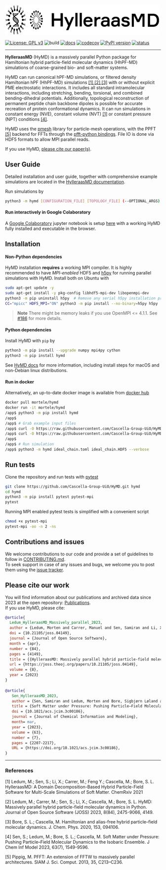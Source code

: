 <a href="https://cascella-group-uio.github.io/HyMD/">
  <img src="https://github.com/Cascella-Group-UiO/HyMD/blob/main/docs/img/hymd_logo_text_black.png?raw=true" width="500" title="HylleraasMD">
</a>

[![License: GPL v3](https://img.shields.io/badge/License-LGPLv3-blue.svg)](https://www.gnu.org/licenses/lgpl-3.0.html) ![build](https://github.com/Cascella-Group-UiO/HyMD-2021/workflows/build/badge.svg) [![docs](https://github.com/Cascella-Group-UiO/HyMD/actions/workflows/docs_pages.yml/badge.svg)](https://cascella-group-uio.github.io/HyMD/) [![codecov](https://codecov.io/gh/Cascella-Group-UiO/HyMD/branch/main/graph/badge.svg?token=BXZ7B9RXV9)](https://codecov.io/gh/Cascella-Group-UiO/HyMD) [![PyPI version](https://badge.fury.io/py/hymd.svg)](https://badge.fury.io/py/hymd) [![status](https://joss.theoj.org/papers/5ea61fe1ad1657834b9efb30c66bc64d/status.svg)](https://joss.theoj.org/papers/5ea61fe1ad1657834b9efb30c66bc64d)


---------
**HylleraasMD** (HyMD) is a massively parallel Python package for Hamiltonian hybrid particle-field molecular dynamics (HhPF-MD) simulations of coarse-grained bio- and soft-matter systems.

HyMD can run canonical hPF-MD simulations, or filtered density Hamiltonian hPF (HhPF-MD) simulations [[1]](#1),[[2]](#2),[[3]](#3) with or without explicit PME electrostatic interactions. It includes all standard intramolecular interactions,
including stretching, bending, torsional, and combined bending-dihedral potentials. Additionally, topological reconstruction of permanent peptide chain backbone dipoles is possible for accurate recreation of protein conformational dynamics.
It can run simulations in constant energy (NVE), constant volume (NVT) [[1]](#1) or constant pressure (NPT) conditions [[4]](#4).

HyMD uses the [pmesh](github.com/rainwoodman/pmesh) library for particle-mesh operations, with the PPFT [[5]](#5) backend for FFTs through the [pfft-python bindings](github.com/rainwoodman/pfft-python).
File IO is done via HDF5 formats to allow MPI parallel reads.

If you use HyMD, [please cite our paper(s)](#citehead). 

## User Guide
Detailed installation and user guide, together with comprehensive example simulations are located in the [HylleraasMD documentation](https://cascella-group-uio.github.io/HyMD/index.html).

Run simulations by
```bash
python3 -m hymd [CONFIGURATION_FILE] [TOPOLOGY_FILE] (--OPTIONAL_ARGS)
```

#### Run interactively in Google Colaboratory
A [Google Colaboratory](https://colab.research.google.com/) jupyter notebook is setup [here](https://colab.research.google.com/drive/1jfzRaXjL3q53J4U8OrCgADepmf_HuCOh?usp=sharing) with a working HyMD fully installed and executable in the browser.

## Installation

#### Non-Python dependencies
HyMD installation **requires** a working MPI compiler. It is highly recommended to have *MPI-enabled* HDF5 and [h5py](https://docs.h5py.org/en/stable/mpi.html) for running parallel simulations with HyMD. Install both on Ubuntu with
```bash
sudo apt-get update -y
sudo apt-get install -y pkg-config libhdf5-mpi-dev libopenmpi-dev
python3 -m pip uninstall h5py  # Remove any serial h5py installation present
CC="mpicc" HDF5_MPI="ON" python3 -m pip install --no-binary=h5py h5py
```

> **Note**
> There might be memory leaks if you use OpenMPI <= 4.1.1. See [#186](https://github.com/Cascella-Group-UiO/HyMD/issues/186) for more details.

#### Python dependencies
Install HyMD with `pip` by
```bash
python3 -m pip install --upgrade numpy mpi4py cython
python3 -m pip install hymd
```
See [HyMD docs](https://cascella-group-uio.github.io/HyMD/doc_pages/installation.html) for more information, including install steps for macOS and non-Debian linux distributions.

#### Run in docker
Alternatively, an up-to-date docker image is available from [docker hub](https://hub.docker.com/repository/docker/mortele/hymd)
```bash
docker pull mortele/hymd
docker run -it mortele/hymd
/app$ python3 -m pip install hymd
/app$
/app$ # Grab example input files
/app$ curl -O https://raw.githubusercontent.com/Cascella-Group-UiO/HyMD-tutorial/main/ideal_chain/ideal_chain.toml
/app$ curl -O https://raw.githubusercontent.com/Cascella-Group-UiO/HyMD-tutorial/main/ideal_chain/ideal_chain.HDF5
/app$
/app$ # Run simulation
/app$ python3 -m hymd ideal_chain.toml ideal_chain.HDF5 --verbose
```
## Run tests
Clone the repository and run tests with [pytest](https://docs.pytest.org/en/latest)
```bash
git clone https://github.com/Cascella-Group-UiO/HyMD.git hymd
cd hymd
python3 -m pip install pytest pytest-mpi
pytest
```

Running MPI enabled pytest tests is simplified with a convenient script
```bash
chmod +x pytest-mpi
pytest-mpi -oo -n 2 -ns
```

## Contributions and issues
We welcome contributions to our code and provide a set of guidelines to follow in [CONTRIBUTING.md](CONTRIBUTING.md).  
To seek support in case of any issues and bugs, we welcome you to post them using the [issue tracker](https://github.com/Cascella-Group-UiO/HyMD/issues). 

## <a name="citehead"></a>Please cite our work
You will find information about our publications and archived data since 2023 at the open repository: [Publications](https://github.com/Cascella-Group-UiO/Publications).  
If you use HyMD, please cite:  
```bibtex
@article{
  Ledum_HylleraasMD_Massively_parallel_2023,
  author = {Ledum, Morten and Carrer, Manuel and Sen, Samiran and Li, Xinmeng and Cascella, Michele and Bore, Sigbjørn Løland},
  doi = {10.21105/joss.04149},
  journal = {Journal of Open Source Software},
  month = {apr},
  number = {84},
  pages = {4149},
  title = {{HylleraasMD: Massively parallel hybrid particle-field molecular dynamics in Python}},
  url = {https://joss.theoj.org/papers/10.21105/joss.04149},
  volume = {8},
  year = {2023}
}

@article{
   Sen_HylleraasMD_2023,
   author = {Sen, Samiran and Ledum, Morten and Bore, Sigbjørn Løland and Cascella, Michele},
   title = {Soft Matter under Pressure: Pushing Particle–Field Molecular Dynamics to the Isobaric Ensemble},
   doi = {10.1021/acs.jcim.3c00186},
   journal = {Journal of Chemical Information and Modeling},
   month= mar,
   year = {2023},
   volume = {63},
   number = {7},
   pages = {2207-2217},
   URL = {https://doi.org/10.1021/acs.jcim.3c00186},
}

```

---------

### References
<a id="1">[1]</a>
Ledum, M.; Sen, S.; Li, X.; Carrer, M.; Feng Y.; Cascella, M.; Bore, S. L. HylleraasMD: A Domain Decomposition-Based Hybrid Particle-Field Software for Multi-Scale Simulations of Soft Matter. ChemRxiv 2021

<a id="2">[2]</a>
Ledum, M.; Carrer, M.; Sen, S.; Li, X.; Cascella, M.; Bore, S. L. HyMD: Massively parallel hybrid particle-field molecular dynamics in Python. Journal of Open Source Software (JOSS) 2023, 8(84), 2475-9066, 4149.

<a id="3">[3]</a>
Bore, S. L.; Cascella, M. Hamiltonian and alias-free hybrid particle–field molecular dynamics. J. Chem. Phys. 2020, 153, 094106.

<a id="4">[4]</a>
Sen, S.; Ledum, M.; Bore, S. L.; Cascella, M. Soft Matter under Pressure: Pushing Particle–Field Molecular Dynamics to the Isobaric Ensemble. J Chem Inf Model 2023, 63(7), 1549-9596.

<a id="5">[5]</a>
Pippig, M. PFFT: An extension of FFTW to massively parallel architectures. SIAM J. Sci. Comput. 2013, 35, C213–C236.
